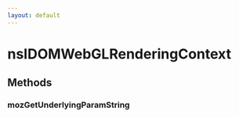 ```yaml
---
layout: default
---
```


# nsIDOMWebGLRenderingContext #

## Methods ##

### mozGetUnderlyingParamString ###
